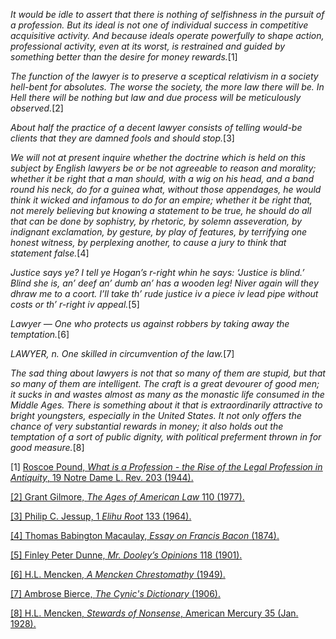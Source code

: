 *It would be idle to assert that there is nothing of selfishness in the
pursuit of a profession. But its ideal is not one of individual success
in competitive acquisitive activity. And because ideals operate
powerfully to shape action, professional activity, even at its worst, is
restrained and guided by something better than the desire for money
rewards.*[1]

*The function of the lawyer is to preserve a sceptical relativism in a
society hell-bent for absolutes. The worse the society, the more law
there will be. In Hell there will be nothing but law and due process
will be meticulously observed.*[2]

*About half the practice of a decent lawyer consists of telling would-be
clients that they are damned fools and should stop.*[3]

*We will not at present inquire whether the doctrine which is held on
this subject by English lawyers be or be not agreeable to reason and
morality; whether it be right that a man should, with a wig on his head,
and a band round his neck, do for a guinea what, without those
appendages, he would think it wicked and infamous to do for an empire;
whether it be right that, not merely believing but knowing a statement
to be true, he should do all that can be done by sophistry, by rhetoric,
by solemn asseveration, by indignant exclamation, by gesture, by play of
features, by terrifying one honest witness, by perplexing another, to
cause a jury to think that statement false.*[4]

*Justice says ye? I tell ye Hogan’s r-right whin he says: ‘Justice is
blind.’ Blind she is, an’ deef an’ dumb an’ has a wooden leg! Niver
again will they dhraw me to a coort. I’ll take th’ rude justice iv a
piece iv lead pipe without costs or th’ r-right iv appeal.*[5]

*Lawyer — One who protects us against robbers by taking away the
temptation.*[6]

*LAWYER, n. One skilled in circumvention of the law.*[7]

*The sad thing about lawyers is not that so many of them are stupid, but
that so many of them are intelligent. The craft is a great devourer of
good men; it sucks in and wastes almost as many as the monastic life
consumed in the Middle Ages. There is something about it that is
extraordinarily attractive to bright youngsters, especially in the
United States. It not only offers the chance of very substantial rewards
in money; it also holds out the temptation of a sort of public dignity,
with political preferment thrown in for good measure.*[8]

[1] [Roscoe Pound,</u> <u>*What is a Profession - the Rise of the
Legal Profession in Antiquity*, 19 Notre Dame L. Rev. 203
(1944)](https://scholarship.law.nd.edu/cgi/viewcontent.cgi?article=3933&context=ndlr).

[2] Grant Gilmore, *The Ages of American Law* 110 (1977).

[3] Philip C. Jessup, 1 *Elihu Root* 133 (1964).

[4] [Thomas Babington Macaulay,</u> *<u>Essay on Francis Bacon</u>*
<u>(1874)](https://books.google.com/books?id=eLs-AAAAYAAJ&pg=PA376&lpg=PA376#v=onepage&q&f=false).

[5] [Finley Peter Dunne,</u> *<u>Mr. Dooley’s Opinions</u>* <u>118
(1901)](https://babel.hathitrust.org/cgi/pt?id=coo1.ark:/13960/t9280x26m;view=1up;seq=128).

[6] H.L. Mencken, *A Mencken Chrestomathy* (1949).

[7] Ambrose Bierce, *The Cynic's Dictionary* (1906).

[8] H.L. Mencken, *Stewards of Nonsense*, American Mercury 35 (Jan.
1928).
